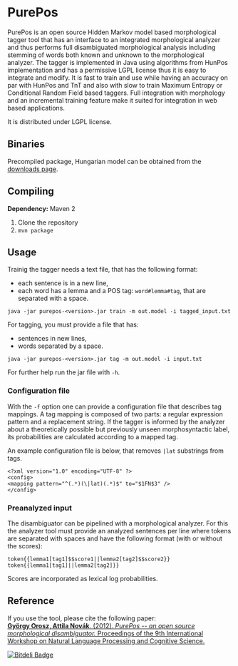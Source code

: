 PurePos
=======

PurePos is an open source Hidden Markov model based morphological tagger tool that has an interface to an integrated morphological analyzer and thus performs full disambiguated morphological analysis including stemming of words both known and unknown to the morphological analyzer. The tagger is implemented in Java using algorithms from HunPos implementation and has a permissive LGPL license thus it is easy to integrate and modify. It is fast to train and use while having an accuracy on par with HunPos and TnT and also with slow to train Maximum Entropy or Conditional Random Field based taggers. Full integration with morphology and an incremental training feature make it suited for integration in web based applications.

It is distributed under LGPL license.

Binaries
------------

Precompiled package, Hungarian model can be obtained from the [downloads page](https://github.com/ppke-nlpg/purepos/downloads).

Compiling
---------------

**Dependency:** Maven 2

1. Clone the repository
2. `mvn package`

Usage
---------

Trainig the tagger needs a text file, that has the following format:

* each sentence is in a new line,
* each word has a lemma and a POS tag: `word#lemma#tag`, that are separated with a space.

`java -jar purepos-<version>.jar train -m out.model -i tagged_input.txt`

For tagging, you must provide a file that has:

* sentences in new lines,
* words separated by a space.

`java -jar purepos-<version>.jar tag -m out.model -i input.txt`

For further help run the jar file with `-h`.

### Configuration file

With the `-f` option one can provide a configuration file that describes tag mappings.
A tag mapping is composed of two parts: a regular expression pattern and a replacement string.
If the tagger is informed by the analyzer about a theoretically possible but previously unseen morphosyntactic label, 
its probabilities are calculated according to a mapped tag. 

An example configuration file is below, that removes `|lat` substrings from tags.

    <?xml version="1.0" encoding="UTF-8" ?>
    <config>
    <mapping pattern="^(.*)(\|lat)(.*)$" to="$1FN$3" />
    </config>
    
### Preanalyzed input

The disambiguator can be pipelined with a morphological analyzer. For this the analyzer tool must provide an analyzed sentences per line where tokens are separated with spaces and have the following format (with or without the scores):

    token{{lemma1[tag1]$$score1||lemma2[tag2]$$score2}}
    token{{lemma1[tag1]||lemma2[tag2]}}
    
Scores are incorporated as lexical log probabilities.


Reference
---------------

If you use the tool, please cite the following paper: <br/>
[**György Orosz, Attila Novák**. (2012). *PurePos -- an open source morphological disambiguator.* Proceedings of the 9th International Workshop on Natural Language Processing and Cognitive Science.](https://github.com/downloads/ppke-nlpg/purepos/purepos.pdf)



[![Bitdeli Badge](https://d2weczhvl823v0.cloudfront.net/ppke-nlpg/purepos/trend.png)](https://bitdeli.com/free "Bitdeli Badge")

